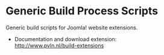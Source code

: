 # Generic Build Process Scripts
Generic build scripts for Joomla! website extensions.

* Documentation and download extension: <br/>
http://www.pvln.nl/build-extensions <br/>
